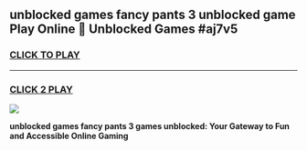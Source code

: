 
## unblocked games fancy pants 3 unblocked game Play Online 👋 Unblocked Games #aj7v5
<h3>
<a href="https://premium.freeplayer.one?title=unblocked_games_fancy_pants_3&ref=21F">CLICK TO PLAY</a></h3>
<hr>

<h3>
<a href="https://premium.freeplayer.one?title=unblocked_games_fancy_pants_3&ref=21F">CLICK 2 PLAY</a>
  
</h3>

<a href="https://premium.freeplayer.one?title=unblocked_games_fancy_pants_3&ref=21F/"><img src="https://clearcache.store/games.png"></a>


**unblocked games fancy pants 3 games unblocked: Your Gateway to Fun and Accessible Online Gaming**
